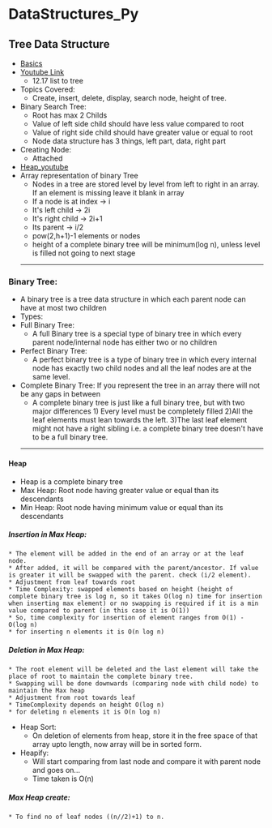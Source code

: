 # DataStructures_Py
## Tree Data Structure
  + [Basics](https://www.programiz.com/dsa/trees)
  + [Youtube Link](https://www.youtube.com/watch?v=-xJvpnenx6Y&list=PLPdtS77PaSutvrLxZJT5gmASGSed0dO_T)
    * 12.17 list to tree 
  + Topics Covered:
    * Create, insert, delete, display, search node, height of tree.
  + Binary Search Tree:
    * Root has max 2 Childs
    * Value of left side child should have less value compared to root
    * Value of right side child should have greater value or equal to root
    * Node data structure has 3 things, left part, data, right part
  + Creating Node:
    * Attached 
  + [Heap_youtube](https://www.youtube.com/watch?v=HqPJF2L5h9U&t=1007s)
  + Array representation of binary Tree
    * Nodes in a tree are stored level by level from left to right in an array. If an element is missing leave it blank in array
    * If a node is at index -> i
    * It's left child -> 2i
    * It's right child -> 2i+1
    * Its parent -> i/2
    * pow(2,h+1)-1 elements or nodes
    * height of a complete binary tree will be minimum(log n), unless level is filled not going to next stage
    ---
  ### Binary Tree:
  + A binary tree is a tree data structure in which each parent node can have at most two children
  + Types:
  + Full Binary Tree:
    * A full Binary tree is a special type of binary tree in which every parent node/internal node has either two or no children
  + Perfect Binary Tree:
    * A perfect binary tree is a type of binary tree in which every internal node has exactly two child nodes and all the leaf nodes are at the same level.
  + Complete Binary Tree: If you represent the tree in an array there will not be any gaps in between 
    * A complete binary tree is just like a full binary tree, but with two major differences 1) Every level must be completely filled 2)All the leaf elements must lean towards the left. 3)The last leaf element might not have a right sibling i.e. a complete binary tree doesn't have to be a full binary tree.
    ---
  #### Heap
  + Heap is a complete binary tree
  + Max Heap: Root node having greater value or equal than its descendants
  + Min Heap: Root node having minimum value or equal than its descendants
  ##### Insertion in Max Heap:
    * The element will be added in the end of an array or at the leaf node.
    * After added, it will be compared with the parent/ancestor. If value is greater it will be swapped with the parent. check (i/2 element).
    * Adjustment from leaf towards root
    * Time Complexity: swapped elements based on height (height of complete binary tree is log n, so it takes O(log n) time for insertion when inserting max element) or no swapping is required if it is a min value compared to parent (in this case it is O(1))
    * So, time complexity for insertion of element ranges from O(1) - O(log n) 
    * for inserting n elements it is O(n log n)
  ##### Deletion in Max Heap:
    * The root element will be deleted and the last element will take the place of root to maintain the complete binary tree.
    * Swapping will be done downwards (comparing node with child node) to maintain the Max heap
    * Adjustment from root towards leaf
    * TimeComplexity depends on height O(log n)
    * for deleting n elements it is O(n log n)
  + Heap Sort:
    * On deletion of elements from heap, store it in the free space of that array upto length, now array will be in sorted form.
  + Heapify:
    * Will start comparing from last node and compare it with parent node and goes on...
    * Time taken is O(n)
  ##### Max Heap create:
    * To find no of leaf nodes ((n//2)+1) to n.

